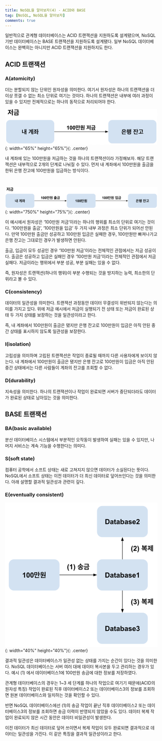 ```yaml
---
title: NoSQL을 알아보자(4) - ACID와 BASE
tag: [NoSQL, NoSQL을 알아보자]
comments: true
---
```


일반적으로 관계형 데이터베이스는 ACID 트랜잭션을 지원하도록 설계됐으며, NoSQL 기반 데이터베이스는 BASE 트랜잭션을 지원하도록 설계됐다. 일부 NoSQL 데이터베이스는 완벽히는 아니지만 ACID 트랜잭션을 지원하지도 한다.

## ACID 트랜잭션
### A(atomicity)
더는 분할되지 않는 단위인 원자성을 의미한다. 여기서 원자성은 하나의 트랜잭션을 더이상 쪼갤 수 없는 최소 단위로 여기는 것이다. 하나의 트랜잭션은 내부에 여러 과정이 있을 수 있지만 전체적으로는 하나의 동작으로 처리되어야 한다.

![Atomicity Example1](https://raw.githubusercontent.com/huved/huved.github.io/master/assets/images/nosql/img_atomicity1.png){: width="65%" height="65%"}{: .center}

내 계좌에 있는 100만원을 저금하는 것을 하나의 트랜잭션이라 가정해보자. 해당 트랜잭션은 내부적으로 2개의 단계로 나눠질 수 있다. 먼저 내 계좌에서 100만원을 출금을 한뒤 은행 잔고에 100만원을 입금하는 방식이다.

<br/>

![Atomicity Example2](https://raw.githubusercontent.com/huved/huved.github.io/master/assets/images/nosql/img_atomicity2.png){: width="750%" height="75%"}{: .center}

이 예시에서 원자성은 ‘100만원 저금’이라는 하나의 행위를 최소의 단위로 여기는 것이다. ‘100만원을 출금’, ‘100만원을 입금’ 두 가지 내부 과정은 최소 단위가 되어선 안된다. 만약 100만원 출금만 성공하고 100만원 입금은 실패한 경우, 100만원만 빠져나가고 은행 잔고는 그대로인 경우가 발생하면 안된다. 

출금, 입금이 모두 성공인 경우 ‘100만원 저금’이라는 전체적인 관점에서는 저금 성공이다. 출금은 성공하고 입금은 실패인 경우 ‘100만원 저금’이라는 전체적인 관점에서 저금 실패다. 저금이라는 행위에서 부분 성공, 부분 실패는 있을 수 없다.

즉, 원자성은 트랜잭션(하나의 행위)이 부분 수행되는 것을 방지하는 능력, 최소한의 단위라고 볼 수 있다.

### C(consistency)
데이터의 일관성을 의미한다. 트랜잭션 과정동안 데이터 무결성이 위반되지 않는다는 의미를 가지고 있다. 위에 저금 예시에서 저금이 실행되기 전 상태 또는 저금이 완료된 상태 두 가지 상태를 보장하는 것을 일관성이라고 한다.

즉, 내 계좌에서 100만원이 출금은 됐지만 은행 잔고로 100만원이 입금은 아직 안된 중간 상태를 표시하지 않도록 일관성을 보장한다.

### I(isolation)
고립성을 의미하며 고립된 트랜잭션은 작업이 종료될 때까지 다른 사용자에게 보이지 않는다. 내 계좌에서 100만원이 출금은 됐지만 은행 잔고로 100만원이 입금은 아직 안된 중간 상태에서는 다른 사람들이 계좌의 잔고를 조회할 수 없다.

### D(durability)
지속성을 의미한다. 하나의 트랜잭션이나 작업이 완료되면 서버가 중단되더라도 데이터가 완료된 상태로 남아있는 것을 의미한다.

## BASE 트랜잭션
### BA(basic available)
분산 데이터베이스 시스템에서 부분적인 오작동이 발생하여 실패는 있을 수 있지만, 나머지 서비스는 계속 기능을 수행한다는 의미다.

### S(soft state)
컴퓨터 공학에서 소프트 상태는 새로 고쳐지지 않으면 데이터가 소실된다는 뜻이다. NoSQL에서 소프트 상태는 이전 데이터가 더 최신 데이터로 덮어쓰인다는 것을 의미한다. 아래 설명할 결과적 일관성과 관련이 깊다.

### E(eventually consistent)


![Eventually Consistent Example1](https://raw.githubusercontent.com/huved/huved.github.io/master/assets/images/nosql/img_eventually_consistent.png){: width="40%" height="40%"}{: .center}

결과적 일관성은 데이터베이스가 일관성 없는 상태를 가지는 순간이 있다는 것을 의미한다. NoSQL 데이터베이스는 서버 여러 대에 데이터 복사본을 두고 관리하는 경우가 있다. 예시 (1) 에서 데이터베이스1에 100만원 송금에 대한 정보를 저장하였다. 

관계형 데이터베이스의 경우는 1~3 세 단계를 하나의 작업으로 여기기 때문에(ACID의 원자성 특징) 작업이 완료된 직후 데이터베이스2 또는 데이터베이스3의 정보를 조회하면 원본 데이터베이스와 일치하는 것을 확인할 수 있다.

반면 NoSQL 데이터베이스에선 (1)의 송금 작업이 끝난 직후 데이터베이스2 또는 데이터베이스3의 정보를 조회하면 송금 이력이 반영되지 않았을 수도 있다. 데이터 복제 작업이 완료되지 않은 시간 동안은 데이터 비일관성이 발생한다.

이전 데이터가 최신 데이터로 덮어 쓰이면서 복제 작업이 모두 완료되면 결과적으로 데이터는 일관성을 가진다. 이 같은 특징을 결과적 일관성이라고 한다.
